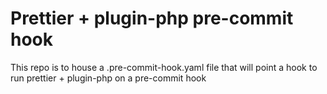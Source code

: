 # Prettier + plugin-php pre-commit hook

This repo is to house a .pre-commit-hook.yaml file that will point a hook to run prettier + plugin-php on a pre-commit hook
